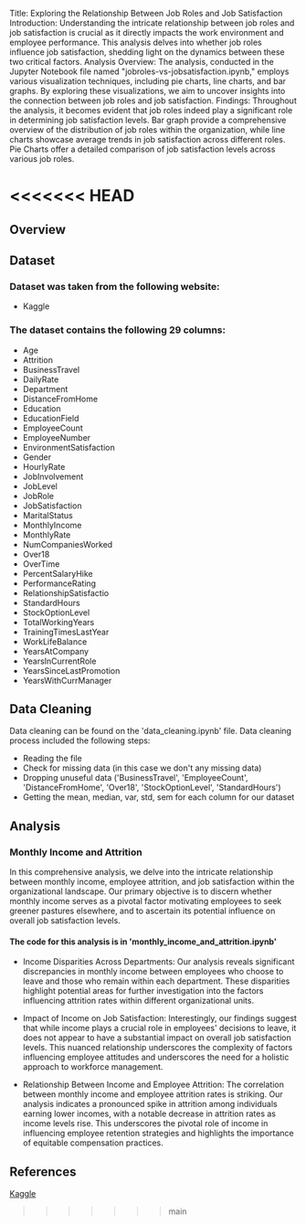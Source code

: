 Title:
    Exploring the Relationship Between Job Roles and Job Satisfaction
Introduction:
    Understanding the intricate relationship between job roles and job satisfaction is crucial as it directly impacts the work environment and employee performance. This analysis delves into whether job roles influence job satisfaction, shedding light on the dynamics between these two critical factors.
Analysis Overview:
    The analysis, conducted in the Jupyter Notebook file named "jobroles-vs-jobsatisfaction.ipynb," employs various visualization techniques, including pie charts, line charts, and bar graphs. By exploring these visualizations, we aim to uncover insights into the connection between job roles and job satisfaction.
Findings:
    Throughout the analysis, it becomes evident that job roles indeed play a significant role in determining job satisfaction levels. Bar graph provide a comprehensive overview of the distribution of job roles within the organization, while line charts showcase average trends in job satisfaction across different roles. Pie Charts offer a detailed comparison of job satisfaction levels across various job roles.

<<<<<<< HEAD
=======
## Overview

## Dataset
### Dataset was taken from the following website:
- Kaggle

### The dataset contains the following 29 columns:
- Age
- Attrition
- BusinessTravel
- DailyRate
- Department
- DistanceFromHome
- Education
- EducationField
- EmployeeCount
- EmployeeNumber
- EnvironmentSatisfaction
- Gender
- HourlyRate
- JobInvolvement
- JobLevel
- JobRole
- JobSatisfaction
- MaritalStatus
- MonthlyIncome
- MonthlyRate
- NumCompaniesWorked
- Over18
- OverTime
- PercentSalaryHike
- PerformanceRating
- RelationshipSatisfactio
- StandardHours
- StockOptionLevel
- TotalWorkingYears
- TrainingTimesLastYear
- WorkLifeBalance
- YearsAtCompany     
- YearsInCurrentRole 
- YearsSinceLastPromotion
- YearsWithCurrManager

## Data Cleaning
Data cleaning can be found on the 'data_cleaning.ipynb' file. 
Data cleaning process included the following steps:
- Reading the file
- Check for missing data (in this case we don't any missing data)
- Dropping unuseful data ('BusinessTravel', 'EmployeeCount', 'DistanceFromHome', 'Over18', 'StockOptionLevel', 'StandardHours')
- Getting the mean, median, var, std, sem for each column for our dataset

## Analysis

### Monthly Income and Attrition
In this comprehensive analysis, we delve into the intricate relationship between monthly income, employee attrition, and job satisfaction within the organizational landscape. Our primary objective is to discern whether monthly income serves as a pivotal factor motivating employees to seek greener pastures elsewhere, and to ascertain its potential influence on overall job satisfaction levels.

#### The code for this analysis is in 'monthly_income_and_attrition.ipynb' 

- Income Disparities Across Departments: Our analysis reveals significant discrepancies in monthly income between employees who choose to leave and those who remain within each department. These disparities highlight potential areas for further investigation into the factors influencing attrition rates within different organizational units.

- Impact of Income on Job Satisfaction: Interestingly, our findings suggest that while income plays a crucial role in employees' decisions to leave, it does not appear to have a substantial impact on overall job satisfaction levels. This nuanced relationship underscores the complexity of factors influencing employee attitudes and underscores the need for a holistic approach to workforce management.

- Relationship Between Income and Employee Attrition: The correlation between monthly income and employee attrition rates is striking. Our analysis indicates a pronounced spike in attrition among individuals earning lower incomes, with a notable decrease in attrition rates as income levels rise. This underscores the pivotal role of income in influencing employee retention strategies and highlights the importance of equitable compensation practices.


## References 
[Kaggle](https://www.kaggle.com/datasets/rishikeshkonapure/hr-analytics-prediction/data)
>>>>>>> main
